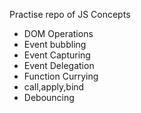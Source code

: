 Practise repo of JS Concepts

* DOM Operations
* Event bubbling
* Event Capturing
* Event Delegation
* Function Currying
* call,apply,bind 
* Debouncing